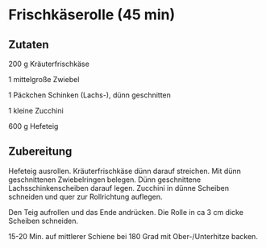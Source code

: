 # Frischkäserolle (45 min)

## Zutaten
200 g Kräuterfrischkäse

1 mittelgroße Zwiebel

1 Päckchen Schinken (Lachs-), dünn geschnitten

1 kleine Zucchini

600 g Hefeteig

## Zubereitung
Hefeteig ausrollen. Kräuterfrischkäse dünn darauf streichen. Mit dünn geschnittenen Zwiebelringen belegen. Dünn geschnittene Lachsschinkenscheiben darauf legen. Zucchini in dünne Scheiben schneiden und quer zur Rollrichtung auflegen. 

Den Teig aufrollen und das Ende andrücken. Die Rolle in ca 3 cm dicke Scheiben schneiden. 

15-20 Min. auf mittlerer Schiene bei 180 Grad mit Ober-/Unterhitze backen.